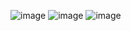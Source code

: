 ![image](https://github.com/user-attachments/assets/efc138c9-0c31-4e67-b61d-53bde03c52ef)
![image](https://github.com/user-attachments/assets/8688a63d-64d4-44af-a174-55c33967d16e)
![image](https://github.com/user-attachments/assets/225a7534-5c0e-45ab-929f-e840ab8c5383)


